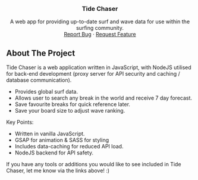 <br />
<div align="center">

  <h3 align="center">Tide Chaser</h3>

  <p align="center">
    A web app for providing up-to-date surf and wave data for use within the surfing community.
    <br />
    <a href="https://github.com/croftKie/surf-report-live/issues">Report Bug</a>
    ·
    <a href="https://github.com/croftKie/surf-report-live/issues">Request Feature</a>
  </p>
</div>

<!-- ABOUT THE PROJECT -->

## About The Project

Tide Chaser is a web application written in JavaScript, with NodeJS utilised for back-end development (proxy server for API security and caching / database communication).
- Provides global surf data.
- Allows user to search any break in the world and receive 7 day forecast.
- Save favourite breaks for quick reference later.
- Save your board size to adjust wave ranking.

Key Points:

- Written in vanilla JavaScript.
- GSAP for animation & SASS for styling
- Includes data-caching for reduced API load.
- NodeJS backend for API safety.

If you have any tools or additions you would like to see included in Tide Chaser, let me know via the links above! :)
